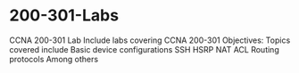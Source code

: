 # 200-301-Labs
CCNA 200-301 Lab
Include labs covering CCNA 200-301 Objectives:
Topics covered include
Basic device configurations
SSH
HSRP
NAT
ACL
Routing protocols
Among others
